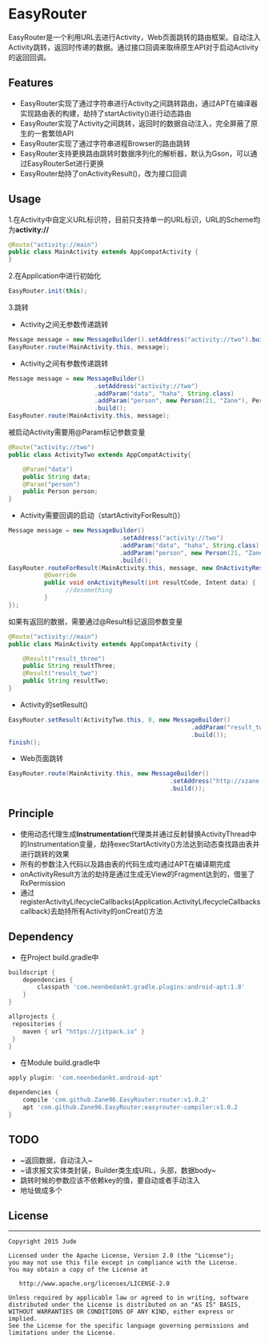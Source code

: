 

# EasyRouter

EasyRouter是一个利用URL去进行Activity，Web页面跳转的路由框架。自动注入Activity跳转，返回时传递的数据。通过接口回调来取缔原生API对于启动Activity的返回回调。

## Features
+ EasyRouter实现了通过字符串进行Activity之间跳转路由，通过APT在编译器实现路由表的构建，劫持了startActivity()进行动态路由
+ EasyRouter实现了Activity之间跳转，返回时的数据自动注入，完全屏蔽了原生的一套繁琐API
+ EasyRouter实现了通过字符串进程Browser的路由跳转
+ EasyRouter支持更换路由跳转时数据序列化的解析器，默认为Gson，可以通过EasyRouterSet进行更换
+ EasyRouter劫持了onActivityResult()，改为接口回调

## Usage

1.在Activity中自定义URL标识符，目前只支持单一的URL标识，URL的Scheme均为**activity://**

```java
@Route("activity://main")
public class MainActivity extends AppCompatActivity {
}
```

2.在Application中进行初始化

```java
EasyRouter.init(this);
```

3.跳转

+ Activity之间无参数传递跳转

```java
Message message = new MessageBuilder().setAddress("activity://two").build();
EasyRouter.route(MainActivity.this, message);
```

+ Activity之间有参数传递跳转
```java
Message message = new MessageBuilder()
                        .setAddress("activity://two")
                        .addParam("data", "haha", String.class)
                        .addParam("person", new Person(21, "Zane"), Person.class)
                        .build();
EasyRouter.route(MainActivity.this, message);
```

被启动Activity需要用@Param标记参数变量
```java
@Route("activity://two")
public class ActivityTwo extends AppCompatActivity{

    @Param("data")
    public String data;
    @Param("person")
    public Person person;
}
```
+ Activity需要回调的启动（startActivityForResult()）
```java
Message message = new MessageBuilder()
                               .setAddress("activity://two")
                               .addParam("data", "haha", String.class)
                               .addParam("person", new Person(21, "Zane"), Person.class)
                               .build();
EasyRouter.routeForResult(MainActivity.this, message, new OnActivityResultListener() {
          @Override
          public void onActivityResult(int resultCode, Intent data) {
                //dosomething
          }
});
```

如果有返回的数据，需要通过@Result标记返回参数变量
```java
@Route("activity://main")
public class MainActivity extends AppCompatActivity {

    @Result("result_three")
    public String resultThree;
    @Result("result_two")
    public String resultTwo;
}
```

+ Activity的setResult()
```java
EasyRouter.setResult(ActivityTwo.this, 0, new MessageBuilder()
                                                   .addParam("result_two", "data from two", String.class)
                                                   .build());
finish();
```

+ Web页面跳转

```java
EasyRouter.route(MainActivity.this, new MessageBuilder()
                                             .setAddress("http://xzane.cc")
                                             .build());
```

## Principle

+ 使用动态代理生成**Instrumentation**代理类并通过反射替换ActivityThread中的Instrumentation变量，劫持execStartActivity()方法达到动态查找路由表并进行跳转的效果
+ 所有的参数注入代码以及路由表的代码生成均通过APT在编译期完成
+ onActivityResult方法的劫持是通过生成无View的Fragment达到的，借鉴了RxPermission
+ 通过registerActivityLifecycleCallbacks(Application.ActivityLifecycleCallbacks callback)去劫持所有Activity的onCreat()方法

## Dependency

+ 在Project build.gradle中
```groovy
buildscript {
    dependencies {
        classpath 'com.neenbedankt.gradle.plugins:android-apt:1.8'
    }
}

allprojects {
 repositories {
    maven { url "https://jitpack.io" }
 }
}
```
+ 在Module build.gradle中
```groovy
apply plugin: 'com.neenbedankt.android-apt'

dependencies {
    compile 'com.github.Zane96.EasyRouter:router:v1.0.2'
    apt 'com.github.Zane96.EasyRouter:easyrouter-compiler:v1.0.2
}
```

## TODO

+ ~返回数据，自动注入~
+ ~请求报文实体类封装，Builder类生成URL，头部，数据body~
+ 跳转时候的参数应该不依赖key的值，要自动或者手动注入
+ 地址做成多个

## License
-------

    Copyright 2015 Jude

    Licensed under the Apache License, Version 2.0 (the "License");
    you may not use this file except in compliance with the License.
    You may obtain a copy of the License at

       http://www.apache.org/licenses/LICENSE-2.0

    Unless required by applicable law or agreed to in writing, software
    distributed under the License is distributed on an "AS IS" BASIS,
    WITHOUT WARRANTIES OR CONDITIONS OF ANY KIND, either express or implied.
    See the License for the specific language governing permissions and
    limitations under the License.
